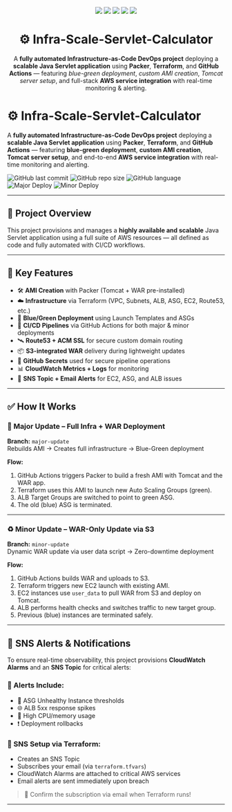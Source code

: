 <p align="center">
  <img src="https://img.shields.io/github/last-commit/REWATSING/Infra-Scale-Servlet-Calculator?style=flat-square" />
  <img src="https://img.shields.io/github/repo-size/REWATSING/Infra-Scale-Servlet-Calculator?style=flat-square" />
  <img src="https://img.shields.io/github/languages/top/REWATSING/Infra-Scale-Servlet-Calculator?style=flat-square" />
  <img src="https://img.shields.io/badge/Major%20Deploy-passing-brightgreen?style=flat-square" />
  <img src="https://img.shields.io/badge/Minor%20Deploy-passing-brightgreen?style=flat-square" />
</p>

<h1 align="center">⚙️ Infra-Scale-Servlet-Calculator</h1>

<p align="center">
  A <strong>fully automated Infrastructure-as-Code DevOps project</strong> deploying a <strong>scalable Java Servlet application</strong> using 
  <strong>Packer</strong>, <strong>Terraform</strong>, and <strong>GitHub Actions</strong> — featuring <em>blue-green deployment</em>, 
  <em>custom AMI creation</em>, <em>Tomcat server setup</em>, and full-stack <strong>AWS service integration</strong> with real-time monitoring & alerting.
</p>


# ⚙️ Infra-Scale-Servlet-Calculator

A **fully automated Infrastructure-as-Code DevOps project** deploying a **scalable Java Servlet application** using **Packer**, **Terraform**, and **GitHub Actions** — featuring **blue-green deployment**, **custom AMI creation**, **Tomcat server setup**, and end-to-end **AWS service integration** with real-time monitoring and alerting.

![GitHub last commit](https://img.shields.io/github/last-commit/REWATSING/Infra-Scale-Servlet-Calculator)
![GitHub repo size](https://img.shields.io/github/repo-size/REWATSING/Infra-Scale-Servlet-Calculator)
![GitHub language](https://img.shields.io/github/languages/top/REWATSING/Infra-Scale-Servlet-Calculator)
![Major Deploy](https://img.shields.io/badge/Major%20Deploy-passing-brightgreen)
![Minor Deploy](https://img.shields.io/badge/Minor%20Deploy-passing-brightgreen)

---

## 🚀 Project Overview

This project provisions and manages a **highly available and scalable** Java Servlet application using a full suite of AWS resources — all defined as code and fully automated with CI/CD workflows.

---

## 🔧 Key Features

- 🛠️ **AMI Creation** with Packer (Tomcat + WAR pre-installed)
- ☁️ **Infrastructure** via Terraform (VPC, Subnets, ALB, ASG, EC2, Route53, etc.)
- 🔁 **Blue/Green Deployment** using Launch Templates and ASGs
- 🚀 **CI/CD Pipelines** via GitHub Actions for both major & minor deployments
- 🛰️ **Route53 + ACM SSL** for secure custom domain routing
- 📦 **S3-integrated WAR** delivery during lightweight updates
- 🔐 **GitHub Secrets** used for secure pipeline operations
- 📊 **CloudWatch Metrics + Logs** for monitoring
- 🔔 **SNS Topic + Email Alerts** for EC2, ASG, and ALB issues

---

## ✅ How It Works

### 🔄 Major Update – Full Infra + WAR Deployment

**Branch:** `major-update`  
Rebuilds AMI → Creates full infrastructure → Blue-Green deployment

**Flow:**
1. GitHub Actions triggers Packer to build a fresh AMI with Tomcat and the WAR app.
2. Terraform uses this AMI to launch new Auto Scaling Groups (green).
3. ALB Target Groups are switched to point to green ASG.
4. The old (blue) ASG is terminated.

---

### ♻️ Minor Update – WAR-Only Update via S3

**Branch:** `minor-update`  
Dynamic WAR update via user data script → Zero-downtime deployment

**Flow:**
1. GitHub Actions builds WAR and uploads to S3.
2. Terraform triggers new EC2 launch with existing AMI.
3. EC2 instances use `user_data` to pull WAR from S3 and deploy on Tomcat.
4. ALB performs health checks and switches traffic to new target group.
5. Previous (blue) instances are terminated safely.

---

## 📣 SNS Alerts & Notifications

To ensure real-time observability, this project provisions **CloudWatch Alarms** and an **SNS Topic** for critical alerts:

### 🔔 Alerts Include:
- 🛑 ASG Unhealthy Instance thresholds
- 🌐 ALB 5xx response spikes
- 🧠 High CPU/memory usage
- ❗ Deployment rollbacks

### 🔧 SNS Setup via Terraform:
- Creates an SNS Topic
- Subscribes your email (via `terraform.tfvars`)
- CloudWatch Alarms are attached to critical AWS services
- Email alerts are sent immediately upon breach

> 📩 Confirm the subscription via email when Terraform runs!

---